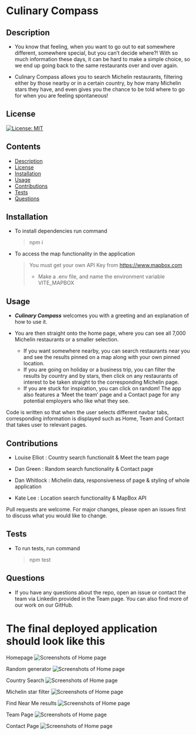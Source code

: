 # Culinary Compass

## Description

- You know that feeling, when you want to go out to eat somewhere different, somewhere special, but you can’t decide where?! With so much information these days, it can be hard to make a simple choice, so we end up going back to the same restaurants over and over again.

- Culinary Compass allows you to search Michelin restaurants, filtering either by those nearby or in a certain country, by how many Michelin stars they have, and even gives you the chance to be told where to go for when you are feeling spontaneous!

## License

[![License: MIT](https://img.shields.io/badge/License-MIT-yellow.svg)](https://opensource.org/licenses/MIT)

## Contents

- [Description](#description)
- [License](#license)
- [Installation](#installation)
- [Usage](#usage)
- [Contributions](#contributions)
- [Tests](#tests)
- [Questions](#questions)

## Installation

- To install dependencies run command

  > npm i

- To access the map functionality in the application
  > You must get your own API Key from
  > https://www.mapbox.com
  >
  > - Make a .env file, and name the environment variable VITE_MAPBOX

## Usage

- **_Culinary Compass_** welcomes you with a greeting and an explanation of how to use it.
- You are then straight onto the home page, where you can see all 7,000 Michelin restaurants or a smaller selection.

  - If you want somewhere nearby, you can search restaurants near you and see the results pinned on a map along with your own pinned location.
  - If you are going on holiday or a business trip, you can filter the results by country and by stars, then click on any restaurants of interest to be taken straight to the corresponding Michelin page.
  - If you are stuck for inspiration, you can click on random!
    The app also features a ‘Meet the team’ page and a Contact page for any potential employers who like what they see.

Code is written so that when the user selects different navbar tabs, corresponding information is displayed such as Home, Team and Contact that takes user to relevant pages.

## Contributions

- Louise Elliot : Country search functionalit & Meet the team page

- Dan Green : Random search functionality & Contact page
- Dan Whitlock : Michelin data, responsiveness of page & styling of whole application
- Kate Lee : Location search functionality & MapBox API

Pull requests are welcome. For major changes, please open an issues first to discuss what you would like to change.

## Tests

- To run tests, run command
  > npm test

## Questions

- If you have any questions about the repo, open an issue or contact the team via Linkedin provided in the Team page. You can also find more of our work on our GitHub.

# The final deployed application should look like this

Homepage
![Screenshots of Home page](./public/images/homepage.png)

Random generator
![Screenshots of Home page](./public/images/randomGenerator.png)

Country Search
![Screenshots of Home page](./public/images/countrySearch.png)

Michelin star filter
![Screenshots of Home page](./public/images/michelinStarFilter.png)

Find Near Me results
![Screenshots of Home page](./public/images/findNearMe.png)

Team Page
![Screenshots of Home page](./public/images/teamPage.png)

Contact Page
![Screenshots of Home page](./public/images/contactPage.png)
